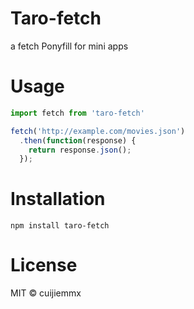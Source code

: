 # Taro-fetch

a fetch Ponyfill for mini apps

# Usage

```js
import fetch from 'taro-fetch'

fetch('http://example.com/movies.json')
  .then(function(response) {
    return response.json();
  });
```

# Installation
`npm install taro-fetch`


# License

MIT © cuijiemmx